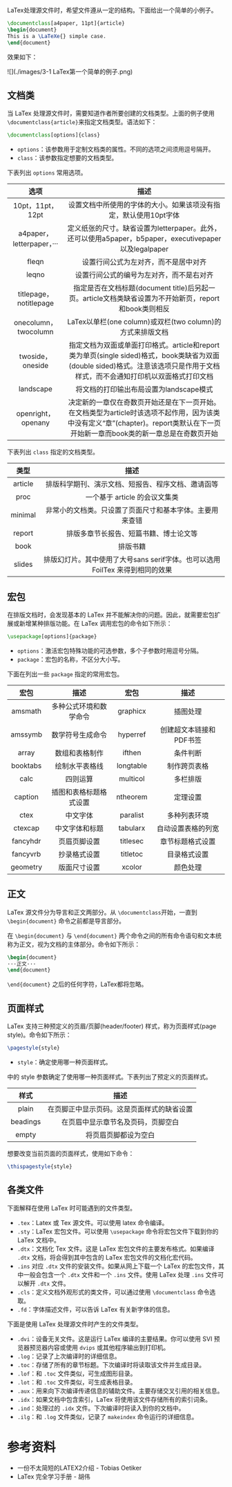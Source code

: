 LaTex处理源文件时，希望文件遵从一定的结构。下面给出一个简单的小例子。

```latex
\documentclass[a4paper, 11pt]{article}
\begin{document}
This is a \LaTeXe{} simple case.
\end{document}
```

效果如下：

![](./images/3-1 LaTex第一个简单的例子.png)

## 文档类

当 LaTex 处理源文件时，需要知道作者所要创建的文档类型。上面的例子使用 `\documentclass{article}`来指定文档类型。语法如下：

```latex
\documentclass[options]{class}
```

- `options`：该参数用于定制文档类的属性。不同的选项之间须用逗号隔开。
- `class`：该参数指定想要的文档类型。

下表列出 `options` 常用选项。

|选项|描述|
|:---:|:---:|
|10pt，11pt，12pt|设置文档中所使用的字体的大小。如果该项没有指定，默认使用10pt字体|
|a4paper，letterpaper，···|定义纸张的尺寸。缺省设置为letterpaper。此外，还可以使用a5paper，b5paper，executivepaper以及legalpaper|
|fleqn|设置行间公式为左对齐，而不是居中对齐|
|leqno|设置行间公式的编号为左对齐，而不是右对齐|
|titlepage，notitlepage|指定是否在文档标题(document title)后另起一页。article文档类缺省设置为不开始新页，report和book类则相反|
|onecolumn，twocolumn|LaTex以单栏(one column)或双栏(two column)的方式来排版文档|
|twoside，oneside|指定文档为双面或单面打印格式。article和report类为单页(single sided)格式，book类缺省为双面(double sided)格式。注意该选项只是作用于文档样式，而不会通知打印机以双面格式打印文档|
|landscape|将文档的打印输出布局设置为landscape模式|
|openright，openany|决定新的一章仅在奇数页开始还是在下一页开始。在文档类型为article时该选项不起作用，因为该类中没有定义“章”(chapter)。report类默认在下一页开始新一章而book类的新一章总是在奇数页开始|

下表列出 `class` 指定的文档类型。

|类型|描述|
|:---:|:---:|
|article|排版科学期刊、演示文档、短报告、程序文档、邀请函等|
|proc|一个基于 article 的会议文集类|
|minimal|非常小的文档类。只设置了页面尺寸和基本字体。主要用来查错|
|report|排版多章节长报告、短篇书籍、博士论文等|
|book|排版书籍|
|slides|排版幻灯片。其中使用了大号sans serif字体。也可以选用 FoilTex 来得到相同的效果|

## 宏包

在排版文档时，会发现基本的 LaTex 并不能解决你的问题。因此，就需要宏包扩展或新增某种排版功能。在 LaTex 调用宏包的命令如下所示：

```latex
\usepackage[options]{package}
```

- `options`：激活宏包特殊功能的可选参数，多个子参数时用逗号分隔。
- `package`：宏包的名称，不区分大小写。

下面在列出一些 `package` 指定的常用宏包。

|宏包|描述|宏包|描述|
|:---:|:---:|:---:|:---:|
|amsmath|多种公式环境和数学命令|graphicx|插图处理|
|amssymb|数学符号生成命令|hyperref|创建超文本链接和PDF书签|
|array|数组和表格制作|ifthen|条件判断|
|booktabs|绘制水平表格线|longtable|制作跨页表格|
|calc|四则运算|multicol|多栏排版|
|caption|插图和表格标题格式设置|ntheorem|定理设置|
|ctex|中文字体|paralist|多种列表环境|
|ctexcap|中文字体和标题|tabularx|自动设置表格的列宽|
|fancyhdr|页眉页脚设置|titlesec|章节标题格式设置|
|fancyvrb|抄录格式设置|titletoc|目录格式设置|
|geometry|版面尺寸设置|xcolor|颜色处理|

## 正文

LaTex 源文件分为导言和正文两部分。从 `\documentclass`开始，一直到 `\begin{document}` 命令之前都是导言部分。

在 `\begin{document}` 与 `\end{document}` 两个命令之间的所有命令语句和文本统称为正文，视为文档的主体部分。命令如下所示：

```latex
\begin{document}
···正文···
\end{document}
```

`\end{document}` 之后的任何字符，LaTex都将忽略。

## 页面样式

LaTex 支持三种预定义的页眉/页脚(header/footer) 样式，称为页面样式(page style)。命令如下所示：

```latex
\pagestyle{style}
```

- `style`：确定使用哪一种页面样式。

中的 style 参数确定了使用哪一种页面样式。下表列出了预定义的页面样式。

|样式|描述|
|:---:|:---:|
|plain|在页脚正中显示页码。这是页面样式的缺省设置|
|beadings|在页眉中显示章节名及页码，页脚空白|
|empty|将页眉页脚都设为空白|

想要改变当前页面的页面样式，使用如下命令：

```latex
\thispagestyle{style}
```

## 各类文件

下面解释在使用 LaTex 时可能遇到的文件类型。

- `.tex`：Latex 或 Tex 源文件。可以使用 latex 命令编译。
- `.sty`：LaTex 宏包文件。可以使用 `\usepackage` 命令将宏包文件下载到你的 LaTex 文档中。
- `.dtx`：文档化 Tex 文件。这是 LaTex 宏包文件的主要发布格式。如果编译 `.dtx` 文档，将会得到其中包含的 LaTex 宏包文件的文档化宏代码。
- `.ins` 对应 `.dtx` 文件的安装文件。如果从网上下载一个 LaTex 的宏包文件，其中一般会包含一个 `.dtx` 文件和一个 `.ins` 文件。使用 LaTex 处理 `.ins` 文件可以解开 `.dtx` 文件。
- `.cls`：定义文档外观形式的类文件，可以通过使用 `\documentclass` 命令选取。
- `.fd`：字体描述文件，可以告诉 LaTex 有关新字体的信息。

下面是使用 LaTex 处理源文件时产生的文件类型。

- `.dvi`：设备无关文件。这是运行 LaTex 编译的主要结果。你可以使用 SVI 预览器预览器内容或使用 `dvips` 或其他程序输出到打印机。
- `.log`：记录了上次编译时的详细信息。
- `.toc`：存储了所有的章节标题。下次编译时将读取该文件并生成目录。
- `.lof`：和 `.toc` 文件类似，可生成图形目录。
- `.lot`：和 `.toc` 文件类似，可生成表格目录。
- `.aux`：用来向下次编译传递信息的辅助文件。主要存储交叉引用的相关信息。
- `.idx`：如果文档中包含索引，LaTex 将使用该文件存储所有的索引词条。
- `.ind`：处理过的 `.idx` 文件。下次编译时将读入到你的文档中。
- `.ilg`：和 `.log` 文件类似，记录了 `makeindex` 命令运行的详细信息。

# 参考资料

- 一份不太简短的LATEX2介绍 - Tobias Oetiker
- LaTex 完全学习手册 - 胡伟